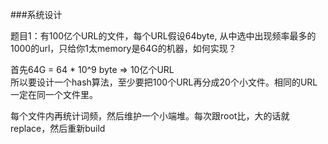 ###系统设计

题目1：有100亿个URL的文件，每个URL假设64byte, 从中选中出现频率最多的1000的url，只给你1太memory是64G的机器，如何实现？

首先64G = 64 * 10^9 byte => 10亿个URL  
所以要设计一个hash算法，至少要把100个URL再分成20个小文件。相同的URL一定在同一个文件里。

每个文件内再统计词频，然后维护一个小端堆。每次跟root比，大的话就replace，然后重新build


 